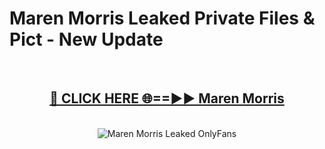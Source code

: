 # Maren Morris Leaked Private Files & Pict - New Update
<br>
<div align="center">
<h2><a href="https://mediafilles.blogspot.com/?title=Maren_Morris" rel="nofollow">🔴 CLICK HERE 🌐==►► Maren Morris</a></h2>
<br>
<a href="https://mediafilles.blogspot.com/?title=Maren_Morris" rel="nofollow" data-target="animated-image.originalLink"><img src="https://i.ibb.co.com/WyWwxjT/player-gif2.gif" alt="Maren Morris Leaked OnlyFans" style="max-width: 100%; display: inline-block;" data-target="animated-image.originalImage"></a>
</div>
<br>